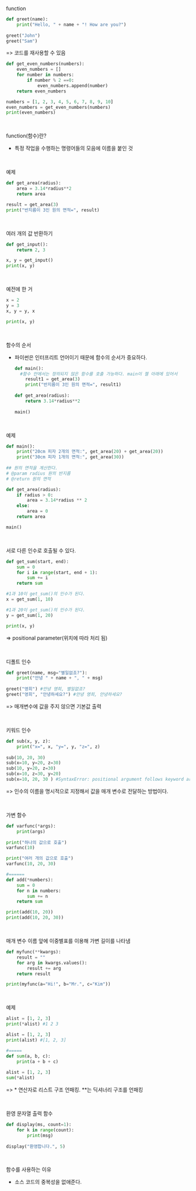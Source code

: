 function

```python
def greet(name):
    print("Hello, " + name + "! How are you?")
    
greet("John")
greet("Sam")
```

=> 코드를 재사용할 수 있음

```python
def get_even_numbers(numbers):
    even_numbers = []
    for number in numbers:
        if number % 2 ==0:
            even_numbers.append(number)
    return even_numbers

numbers = [1, 2, 3, 4, 5, 6, 7, 8, 9, 10]
even_numbers = get_even_numbers(numbers)
print(even_numbers)
```

<br>

function(함수)란?

- 특정 작업을 수행하는 명령어들의 모음에 이름을 붙인 것

<br>

예제

```python
def get_area(radius):
    area = 3.14*radius**2
    return area

result = get_area(3)
print("반지름이 3인 원의 면적=", result)
```

<br>

여러 개의 값 반환하기

```python
def get_input():
    return 2, 3

x, y = get_input()
print(x, y)
```

<br>

예전에 한 거

```python
x = 2
y = 3
x, y = y, x

print(x, y)
```

<br>

함수의 순서

- 파이썬은 인터프리트 언어이기 때문에 함수의 순서가 중요하다.

  ```python
  def main():
    #함수 안에서는 정의되지 않은 함수를 호출 가능하다. main이 젤 아래에 있어서
      result1 = get_area(3)
      print("반지름이 3인 원의 면적=", result1)
      
  def get_area(radius):
      return 3.14*radius**2
      
  main()
  ```

<br>

예제

```python
def main():
    print("20cm 피자 2개의 면적:", get_area(20) + get_area(20))
    print("30cm 피자 1개의 면적:", get_area(30))
    
## 원의 면적을 계산한다.
# @param radius 원의 반지름
# @return 원의 면적

def get_area(radius):
    if radius > 0:
        area = 3.14*radius ** 2
    else:
        area = 0
    return area

main()
```

<br>

서로 다른 인수로 호출될 수 있다.

```python
def get_sum(start, end):
    sum = 0
    for i in range(start, end + 1):
        sum += i
    return sum

#1과 10이 get_sum()의 인수가 된다.
x = get_sum(1, 10)

#1과 20이 get_sum()의 인수가 된다.
y = get_sum(1, 20)

print(x, y)
```

=> positional parameter(위치에 따라 처리 됨)

<br>

디폴트 인수

```python
def greet(name, msg="별일없죠?"):
    print("안녕 " + name + ", " + msg)
    
greet("영희") #안녕 영희, 별일없죠?
greet("영희", "안녕하세요?") #안녕 영희, 안녕하세요?
```

=> 매개변수에 값을 주지 않으면 기본값 출력

<br>

키워드 인수

```python
def sub(x, y, z):
    print("x=", x, "y=", y, "z=", z)
    
sub(10, 20, 30)
sub(x=10, y=20, z=30)
sub(10, y=20, z=30)
sub(x=10, z=30, y=20)
sub(x=10, 20, 30 ) #SyntaxError: positional argument follows keyword argument
```

=> 인수의 이름을 명시적으로 지정해서 값을 매개 변수로 전달하는 방법이다.

<br>

가변 함수

```python
def varfunc(*args):
    print(args)
    
print("하나의 값으로 호출")
varfunc(10)

print("여러 개의 값으로 호출")
varfunc(10, 20, 30)

#======
def add(*numbers):
    sum = 0
    for n in numbers:
        sum += n
    return sum

print(add(10, 20))
print(add(10, 20, 30))
```

<br>

매개 변수 이름 앞에 이중별표를 이용해 가변 길이를 나타냄

```python
def myfunc(**kwargs):
    result = ""
    for arg in kwargs.values():
        result += arg
    return result

print(myfunc(a="Hi!", b="Mr.", c="Kim"))
```

<br>

예제

```python
alist = [1, 2, 3]
print(*alist) #1 2 3

alist = [1, 2, 3]
print(alist) #[1, 2, 3]

#=====
def sum(a, b, c):
    print(a + b + c)
    
alist = [1, 2, 3]
sum(*alist)
```

=> * 연산자로 리스트 구조 언패킹. **는 딕셔너리 구조를 언패킹

<br>

환영 문자열 출력 함수

```python
def display(ms, count=1):
    for k in range(count):
        print(msg)
        
display("환영합니다.", 5)
```

<br>

함수를 사용하는 이유

- 소스 코드의 중복성을 없애준다.